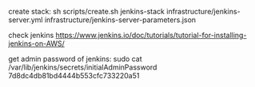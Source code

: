 
create stack: sh scripts/create.sh jenkins-stack infrastructure/jenkins-server.yml infrastructure/jenkins-server-parameters.json


check jenkins
https://www.jenkins.io/doc/tutorials/tutorial-for-installing-jenkins-on-AWS/

get admin password of jenkins:
sudo cat /var/lib/jenkins/secrets/initialAdminPassword
7d8dc4db81bd4444b553cfc733220a51
